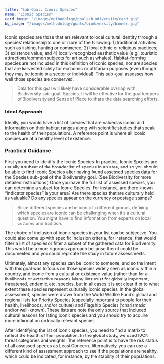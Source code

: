 ```yaml
---
title: "Sub-Goal: Iconic Species"
name: "Iconic Species"
card_image: "/images/methodology/goals/biodiversity/card.jpg"
bg_image: "/images/methodology/goals/biodiversity/banner.jpg"
---
```


Iconic species are those that are relevant to local cultural identity through a species’ relationship to one or more of the following: 1) traditional activities such as fishing, hunting or commerce; 2) local ethnic or religious practices; 3) existence value; and 4) locally-recognized aesthetic value (e.g., touristic attractions/common subjects for art such as whales). Habitat-forming species are not included in this definition of iconic species, nor are species that are harvested solely for economic or utilitarian purposes (even though they may be iconic to a sector or individual). This sub-goal assesses how well those species are conserved.

> Data for this goal will likely have considerable overlap with Biodiversity sub-goal: Species. It will be effective for the goal keepers of Biodiversity and Sense of Place to share the data searching efforts.

### Ideal Approach

Ideally, you would have a list of species that are valued as iconic and information on their habitat ranges along with scientific studies that speak to the health of their populations. A reference point is where all iconic species are at a healthy level of existence.

### Practical Guidance

First you need to identify the Iconic Species. In practice, Iconic Species are usually a subset of the broader list of species in an area, and so you should be able to find Iconic Species after having found assessed species data for the Species sub-goal of the Biodiversity goal. (See Biodiversity for more detailed instructions.) Once you have the full list of assessed species, you can determine a subset for Iconic Species. For instance, are there known “indicator species” in your area? Are there species that are culturally held as valuable? Do any species appear on the currency or postage stamps?

> Since different species are be iconic to different groups, defining which species are iconic can be challenging when it’s a cultural question. You might have to find information from experts on local customs and tradition.

The choice of inclusion of iconic species in your list can be subjective. You could also come up with specific inclusion criteria, for instance, that would filter a list of species or filter a subset of the gathered data for Biodiversity. This would be a more rigorous approach because then it could be documented and you could replicate the study in future assessments.

Ultimately, almost any species can be iconic to someone, and so the intent with this goal was to focus on those species widely seen as iconic within a country, and iconic from a cultural or existence value (rather than for a livelihoods or extractive reason). Many lists exist for globally important, threatened, endemic, etc. species, but in all cases it is not clear if or to what extent these species represent culturally iconic species. In the global assessment, species were drawn from the World Wildlife Fund’s global and regional lists for Priority Species (especially important to people for their health, livelihoods, and/or culture) and Flagship Species (‘charismatic’ and/or well-known). These lists are note the only source that included cultural reasons for listing iconic species and you should try to acquire more information on locally relevant species.

After identifying the list of iconic species, you need to find a matrix to reflect the health of their population. In the global study, we used IUCN threat categories and weights. The reference point is to have the risk status of all assessed species as Least Concern. Alternatively, you can use a different kind of assessment approach to see if the populations are healthy, which could be indicated, for instance, by the stability of their populations.